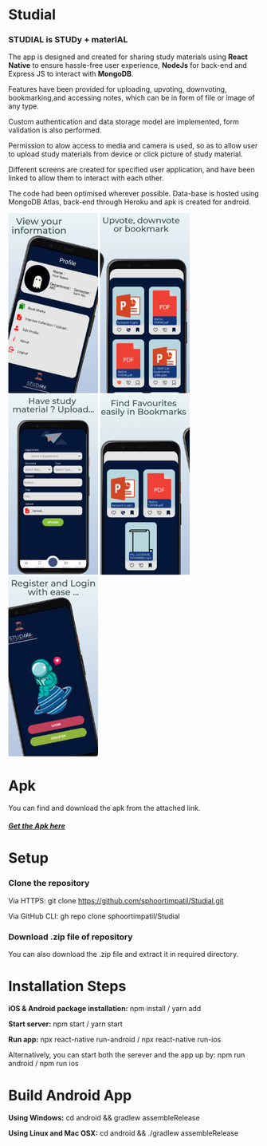 # Studial

### STUDIAL is STUDy + materIAL

The app is designed and created for sharing study materials using **React Native** to ensure hassle-free user experience, **NodeJs** for back-end and
Express JS to interact with **MongoDB**.

Features have been provided for uploading, upvoting, downvoting, bookmarking,and accessing notes, which can be in form of file or image of any type.

Custom authentication and data storage model are implemented, form validation is also performed.

Permission to alow access to media and camera is used, so as to allow user to upload study materials from device or click picture of study material.

Different screens are created for specified user application, and have been linked to allow them to interact with each other.

The code had been optimised wherever possible. Data-base is hosted using MongoDB Atlas, back-end through Heroku and apk is created for android.

<p align="start">
  <img src="./Images/image1.jpeg" width="180" title="Profile Screen">
  <img src="./Images/image2.jpeg"" width="180" alt="Available Material Screen">
  <img src="./Images/image3.jpeg"" width="180" alt="Upload Material Screen">
  <img src="./Images/image4.jpeg"" width="180" alt="Bookmark Screen">
  <img src="./Images/image5.jpeg"" width="180" alt="Register/Login Screen">
</p>

# Apk
You can find and download the apk from the attached link.
<h5>
  <a href="Apk">Get the Apk here</a>
</h5>

# Setup

### Clone the repository
Via HTTPS: git clone https://github.com/sphoortimpatil/Studial.git

Via GitHub CLI: gh repo clone sphoortimpatil/Studial

### Download .zip file of repository
You can also download the .zip file and extract it in required directory.

# Installation Steps

**iOS & Android package installation:** npm install / yarn add

**Start server:** npm start / yarn start

**Run app:** npx react-native run-android / npx react-native run-ios

Alternatively, you can start both the serever and the app up by: npm run android / npm run ios

# Build Android App

**Using Windows:** cd android && gradlew assembleRelease

**Using Linux and Mac OSX:** cd android && ./gradlew assembleRelease

